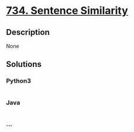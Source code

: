 # [734. Sentence Similarity](https://leetcode.com/problems/sentence-similarity)

## Description
None


## Solutions


### Python3

```python

```

### Java

```java

```

### ...
```

```
